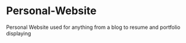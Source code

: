 # Personal-Website
Personal Website used for anything from a blog to resume and portfolio displaying
